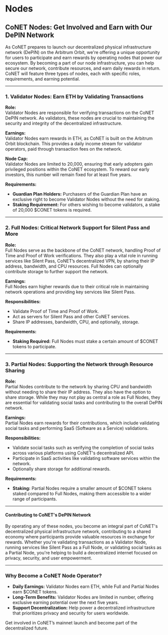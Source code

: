 # Nodes

## CoNET Nodes: Get Involved and Earn with Our DePIN Network

As CoNET prepares to launch our decentralized physical infrastructure network (DePIN) on the Arbitrum Orbit, we're offering a unique opportunity for users to participate and earn rewards by operating nodes that power our ecosystem. By becoming a part of our node infrastructure, you can help secure our network, contribute resources, and earn daily rewards in return. CoNET will feature three types of nodes, each with specific roles, requirements, and earning potential.

***

### 1. Validator Nodes: Earn ETH by Validating Transactions

**Role:**\
Validator Nodes are responsible for verifying transactions on the CoNET DePIN network. As validators, these nodes are crucial to maintaining the security and integrity of the decentralized infrastructure.

**Earnings:**\
Validator Nodes earn rewards in ETH, as CoNET is built on the Arbitrum Orbit blockchain. This provides a daily income stream for validator operators, paid through transaction fees on the network.

**Node Cap:**\
Validator Nodes are limited to 20,000, ensuring that early adopters gain privileged positions within the CoNET ecosystem. To reward our early investors, this number will remain fixed for at least five years.

**Requirements:**

* **Guardian Plan Holders:** Purchasers of the Guardian Plan have an exclusive right to become Validator Nodes without the need for staking.
* **Staking Requirement:** For others wishing to become validators, a stake of 20,000 $CONET tokens is required.

***

### 2. Full Nodes: Critical Network Support for Silent Pass and More

**Role:**\
Full Nodes serve as the backbone of the CoNET network, handling Proof of Time and Proof of Work verifications. They also play a vital role in running services like Silent Pass, CoNET’s decentralized VPN, by sharing their IP address, bandwidth, and CPU resources. Full Nodes can optionally contribute storage to further support the network.

**Earnings:**\
Full Nodes earn higher rewards due to their critical role in maintaining network operations and providing key services like Silent Pass.

**Responsibilities:**

* Validate Proof of Time and Proof of Work.
* Act as servers for Silent Pass and other CoNET services.
* Share IP addresses, bandwidth, CPU, and optionally, storage.

**Requirements:**

* **Staking Required:** Full Nodes must stake a certain amount of $CONET tokens to participate.

***

### 3. Partial Nodes: Supporting the Network through Resource Sharing

**Role:**\
Partial Nodes contribute to the network by sharing CPU and bandwidth without needing to share their IP address. They also have the option to share storage. While they may not play as central a role as Full Nodes, they are essential for validating social tasks and contributing to the overall DePIN network.

**Earnings:**\
Partial Nodes earn rewards for their contributions, which include validating social tasks and performing SaaS (Software as a Service) validations.

**Responsibilities:**

* Validate social tasks such as verifying the completion of social tasks across various platforms using CoNET's decentralized API.
* Participate in SaaS activities like validating software services within the network.
* Optionally share storage for additional rewards.

**Requirements:**

* **Staking:** Partial Nodes require a smaller amount of $CONET tokens staked compared to Full Nodes, making them accessible to a wider range of participants.

***

#### Contributing to CoNET's DePIN Network

By operating any of these nodes, you become an integral part of CoNET's decentralized physical infrastructure network, contributing to a shared economy where participants provide valuable resources in exchange for rewards. Whether you're validating transactions as a Validator Node, running services like Silent Pass as a Full Node, or validating social tasks as a Partial Node, you're helping to build a decentralized internet focused on privacy, security, and user empowerment.

***

### Why Become a CoNET Node Operator?

* **Daily Earnings:** Validator Nodes earn ETH, while Full and Partial Nodes earn $CONET tokens.
* **Long-Term Benefits:** Validator Nodes are limited in number, offering exclusive earning potential over the next five years.
* **Support Decentralization:** Help power a decentralized infrastructure that prioritizes privacy and security for users worldwide.

Get involved in CoNET’s mainnet launch and become part of the decentralized future.
